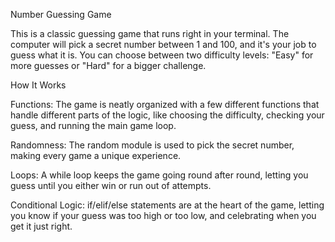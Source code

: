 Number Guessing Game

This is a classic guessing game that runs right in your terminal. The computer will pick a secret number between 1 and 100, and it's your job to guess what it is. You can choose between two difficulty levels: "Easy" for more guesses or "Hard" for a bigger challenge.

How It Works

Functions: The game is neatly organized with a few different functions that handle different parts of the logic, like choosing the difficulty, checking your guess, and running the main game loop.

Randomness: The random module is used to pick the secret number, making every game a unique experience.

Loops: A while loop keeps the game going round after round, letting you guess until you either win or run out of attempts.

Conditional Logic: if/elif/else statements are at the heart of the game, letting you know if your guess was too high or too low, and celebrating when you get it just right.
